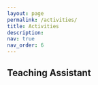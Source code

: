 ```yaml
---
layout: page
permalink: /activities/
title: Activities
description:
nav: true
nav_order: 6
---
```


## Teaching Assistant

